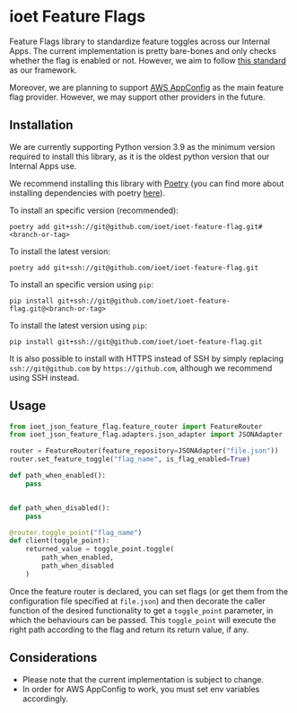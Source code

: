 # ioet Feature Flags

Feature Flags library to standardize feature toggles across our Internal Apps.
The current implementation is pretty bare-bones and only checks whether the flag is enabled or not.
However, we aim to follow [this standard](https://martinfowler.com/articles/feature-toggles.html) as our framework.

Moreover, we are planning to support [AWS AppConfig](https://docs.aws.amazon.com/appconfig/latest/userguide/what-is-appconfig.html) as the main feature flag provider. However, we may support other providers in the future.


## Installation
We are currently supporting Python version 3.9 as the minimum version required to install this library, as it is the oldest python version that our Internal Apps use.

We recommend installing this library with [Poetry](https://python-poetry.org/) (you can find more about installing dependencies with poetry [here](https://python-poetry.org/docs/cli/#add)).

To install an specific version (recommended):
```shell
poetry add git+ssh://git@github.com/ioet/ioet-feature-flag.git#<branch-or-tag>
```

To install the latest version:
```shell
poetry add git+ssh://git@github.com/ioet/ioet-feature-flag.git
```

To install an specific version using `pip`:
```
pip install git+ssh://git@github.com/ioet/ioet-feature-flag.git@<branch-or-tag>
```

To install the latest version using `pip`:
```
pip install git+ssh://git@github.com/ioet/ioet-feature-flag.git
```

It is also possible to install with HTTPS instead of SSH by simply replacing `ssh://git@github.com` by `https://github.com`, although we recommend using SSH instead.


## Usage

```python
from ioet_json_feature_flag.feature_router import FeatureRouter
from ioet_json_feature_flag.adapters.json_adapter import JSONAdapter

router = FeatureRouter(feature_repository=JSONAdapter("file.json"))
router.set_feature_toggle("flag_name", is_flag_enabled=True)

def path_when_enabled():
    pass


def path_when_disabled():
    pass

@router.toggle_point("flag_name")
def client(toggle_point):
    returned_value = toggle_point.toggle(
        path_when_enabled,
        path_when_disabled
    )
```

Once the feature router is declared, you can set flags (or get them from the 
configuration file specified at `file.json`) and then decorate the caller 
function of the desired functionality to get a `toggle_point` parameter, in which the behaviours can be passed. This `toggle_point` will execute the right path according to the flag and return its return value, if any.


## Considerations
- Please note that the current implementation is subject to change.
- In order for AWS AppConfig to work, you must set env variables accordingly.
